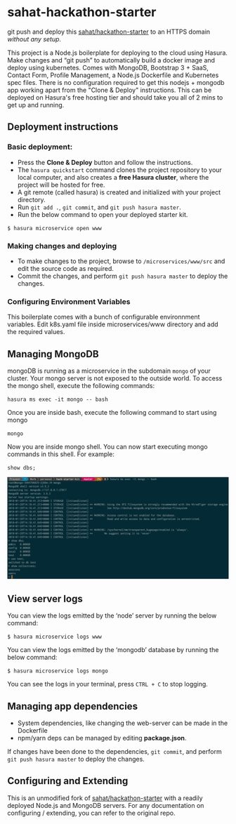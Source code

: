 # sahat-hackathon-starter

git push and deploy this [sahat/hackathon-starter](https://github.com/sahat/hackathon-starter) to an HTTPS domain *without any setup*.

This project is a Node.js boilerplate for deploying to the cloud using Hasura. Make changes and “git push” to automatically build a docker image and deploy using kubernetes. Comes with MongoDB, Bootstrap 3 + SaaS, Contact Form, Profile Management, a Node.js Dockerfile and Kubernetes spec files. There is no configuration required to get this nodejs + mongodb app working apart from the "Clone & Deploy" instructions. This can be deployed on Hasura's free hosting tier and should take you all of 2 mins to get up and running.

## Deployment instructions

### Basic deployment:

* Press the **Clone & Deploy** button and follow the instructions.
* The `hasura quickstart` command clones the project repository to your local computer, and also creates a **free Hasura cluster**, where the project will be hosted for free.
* A git remote (called hasura) is created and initialized with your project directory.
* Run `git add .`, `git commit`, and `git push hasura master`.
* Run the below command to open your deployed starter kit.
``` shell
$ hasura microservice open www
```

### Making changes and deploying

* To make changes to the project, browse to `/microservices/www/src` and edit the source code as required.
* Commit the changes, and perform `git push hasura master` to deploy the changes.

### Configuring Environment Variables

This boilerplate comes with a bunch of configurable environnment variables. Edit k8s.yaml file inside microservices/www directory and add the required values.

## Managing MongoDB

mongoDB is running as a microservice in the subdomain `mongo` of your cluster. Your mongo server is not exposed to the outside world. To access the mongo shell, execute the following commands:

``` shell
hasura ms exec -it mongo -- bash
```

Once you are inside bash, execute the following command to start using mongo

```shell
mongo
```

Now you are inside mongo shell. You can now start executing mongo commands in this shell. For example:

```shell
show dbs;
```

![Accessing Mongo Shell](https://raw.githubusercontent.com/praveenweb/sahat-hackathon-starter-hasura/master/assets/mongo-shell-access.png)

## View server logs

You can view the logs emitted by the ‘node’ server by running the below command:

``` shell
$ hasura microservice logs www
```

You can view the logs emitted by the ‘mongodb’ database by running the below command:

``` shell
$ hasura microservice logs mongo
```

You can see the logs in your terminal, press `CTRL + C` to stop logging.

## Managing app dependencies

* System dependencies, like changing the web-server can be made in the Dockerfile
* npm/yarn deps can be managed by editing **package.json**.

If changes have been done to the dependencies, `git commit`, and perform `git push hasura master` to deploy the changes.

## Configuring and Extending

This is an unmodified fork of [sahat/hackathon-starter](https://github.com/sahat/hackathon-starter) with a readily deployed Node.js and MongoDB servers. For any documentation on configuring / extending, you can refer to the original repo.
